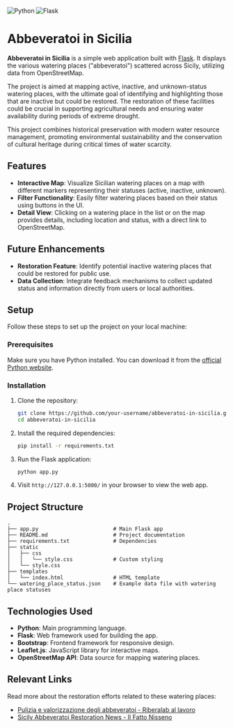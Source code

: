 ![Python](https://img.shields.io/badge/python-3670A0?style=for-the-badge&logo=python&logoColor=ffdd54) ![Flask](https://img.shields.io/badge/flask-%23000.svg?style=for-the-badge&logo=flask&logoColor=white)

# Abbeveratoi in Sicilia

**Abbeveratoi in Sicilia** is a simple web application built with [Flask](https://flask.palletsprojects.com/en/3.0.x/). It displays the various watering places ("abbeveratoi") scattered across Sicily, utilizing data from OpenStreetMap.

The project is aimed at mapping active, inactive, and unknown-status watering places, with the ultimate goal of identifying and highlighting those that are inactive but could be restored. The restoration of these facilities could be crucial in supporting agricultural needs and ensuring water availability during periods of extreme drought. 

This project combines historical preservation with modern water resource management, promoting environmental sustainability and the conservation of cultural heritage during critical times of water scarcity.

## Features

- **Interactive Map**: Visualize Sicilian watering places on a map with different markers representing their statuses (active, inactive, unknown).
- **Filter Functionality**: Easily filter watering places based on their status using buttons in the UI.
- **Detail View**: Clicking on a watering place in the list or on the map provides details, including location and status, with a direct link to OpenStreetMap.

## Future Enhancements

- **Restoration Feature**: Identify potential inactive watering places that could be restored for public use.
- **Data Collection**: Integrate feedback mechanisms to collect updated status and information directly from users or local authorities.

## Setup

Follow these steps to set up the project on your local machine:

### Prerequisites

Make sure you have Python installed. You can download it from the [official Python website](https://www.python.org/downloads/).

### Installation

1. Clone the repository:
   ```bash
   git clone https://github.com/your-username/abbeveratoi-in-sicilia.git
   cd abbeveratoi-in-sicilia
   ```

2. Install the required dependencies:
   ```bash
   pip install -r requirements.txt
   ```

3. Run the Flask application:
   ```bash
   python app.py
   ```

4. Visit `http://127.0.0.1:5000/` in your browser to view the web app.

## Project Structure

```
.
├── app.py                        # Main Flask app
├── README.md                     # Project documentation
├── requirements.txt              # Dependencies
├── static
│   ├── css
│   │   └── style.css             # Custom styling
│   └── style.css
├── templates
│   └── index.html                # HTML template
└── watering_place_status.json    # Example data file with watering place statuses
```

## Technologies Used

- **Python**: Main programming language.
- **Flask**: Web framework used for building the app.
- **Bootstrap**: Frontend framework for responsive design.
- **Leaflet.js**: JavaScript library for interactive maps.
- **OpenStreetMap API**: Data source for mapping watering places.

## Relevant Links

Read more about the restoration efforts related to these watering places:

- [Pulizia e valorizzazione degli abbeveratoi - Riberalab al lavoro](https://www.risoluto.it/notizie-ribera/pulizia-e-valorizzazione-degli-abbeveratoi-riberalab-al-lavoro/)
- [Sicily Abbeveratoi Restoration News - Il Fatto Nisseno](https://www.ilfattonisseno.it/2024/07/848488/)


